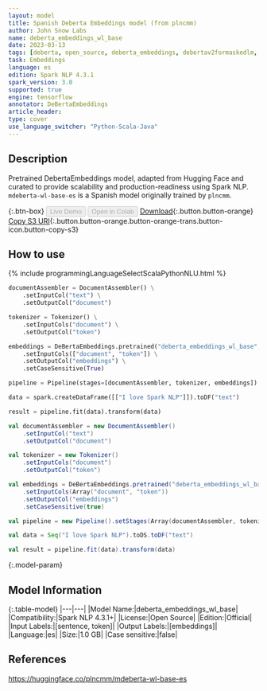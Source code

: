 ```yaml
---
layout: model
title: Spanish Deberta Embeddings model (from plncmm)
author: John Snow Labs
name: deberta_embeddings_wl_base
date: 2023-03-13
tags: [deberta, open_source, deberta_embeddings, debertav2formaskedlm, es, tensorflow]
task: Embeddings
language: es
edition: Spark NLP 4.3.1
spark_version: 3.0
supported: true
engine: tensorflow
annotator: DeBertaEmbeddings
article_header:
type: cover
use_language_switcher: "Python-Scala-Java"
---
```


## Description

Pretrained DebertaEmbeddings model, adapted from Hugging Face and curated to provide scalability and production-readiness using Spark NLP. `mdeberta-wl-base-es` is a Spanish model originally trained by `plncmm`.

{:.btn-box}
<button class="button button-orange" disabled>Live Demo</button>
<button class="button button-orange" disabled>Open in Colab</button>
[Download](https://s3.amazonaws.com/auxdata.johnsnowlabs.com/public/models/deberta_embeddings_wl_base_es_4.3.1_3.0_1678702937786.zip){:.button.button-orange}
[Copy S3 URI](s3://auxdata.johnsnowlabs.com/public/models/deberta_embeddings_wl_base_es_4.3.1_3.0_1678702937786.zip){:.button.button-orange.button-orange-trans.button-icon.button-copy-s3}

## How to use



<div class="tabs-box" markdown="1">
{% include programmingLanguageSelectScalaPythonNLU.html %}

```python
documentAssembler = DocumentAssembler() \
    .setInputCol("text") \
    .setOutputCol("document")

tokenizer = Tokenizer() \
    .setInputCols("document") \
    .setOutputCol("token")

embeddings = DeBertaEmbeddings.pretrained("deberta_embeddings_wl_base","es") \
    .setInputCols(["document", "token"]) \
    .setOutputCol("embeddings") \
    .setCaseSensitive(True)

pipeline = Pipeline(stages=[documentAssembler, tokenizer, embeddings])

data = spark.createDataFrame([["I love Spark NLP"]]).toDF("text")

result = pipeline.fit(data).transform(data)
```
```scala
val documentAssembler = new DocumentAssembler()
    .setInputCol("text")
    .setOutputCol("document")

val tokenizer = new Tokenizer()
    .setInputCols("document")
    .setOutputCol("token")

val embeddings = DeBertaEmbeddings.pretrained("deberta_embeddings_wl_base","es")
    .setInputCols(Array("document", "token"))
    .setOutputCol("embeddings")
    .setCaseSensitive(true)

val pipeline = new Pipeline().setStages(Array(documentAssembler, tokenizer, embeddings))

val data = Seq("I love Spark NLP").toDS.toDF("text")

val result = pipeline.fit(data).transform(data)
```
</div>

{:.model-param}
## Model Information

{:.table-model}
|---|---|
|Model Name:|deberta_embeddings_wl_base|
|Compatibility:|Spark NLP 4.3.1+|
|License:|Open Source|
|Edition:|Official|
|Input Labels:|[sentence, token]|
|Output Labels:|[embeddings]|
|Language:|es|
|Size:|1.0 GB|
|Case sensitive:|false|

## References

https://huggingface.co/plncmm/mdeberta-wl-base-es

